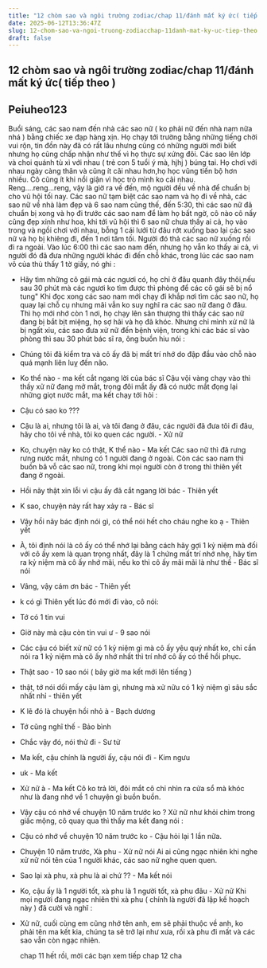 ```yaml
---
title: "12 chòm sao và ngôi trường zodiac/chap 11/đánh mất ký ức( tiếp theo )"
date: 2025-06-12T13:36:47Z
slug: 12-chom-sao-va-ngoi-truong-zodiacchap-11danh-mat-ky-uc-tiep-theo
draft: false
---
```


## 12 chòm sao và ngôi trường zodiac/chap 11/đánh mất ký ức( tiếp theo )

## Peiuheo123

Buổi sáng, các sao nam đến nhà các sao nữ ( ko phải nữ đến nhà nam nữa nhá ) bằng chiếc xe đạp hàng xịn. Họ chạy tới trường bằng những tiếng chời vui rộn, tin đồn này đã có rất lâu nhưng cũng có những người mới biết nhưng họ cũng chấp nhận như thế vì họ thực sự xứng đôi. Các sao lên lớp và choi quánh tù xì với nhau ( trẻ con 5 tuổi ý mà, hjhj ) búng tai. Họ chơi với nhau ngày càng thân và cũng ít cãi nhau hơn,họ học vũng tiến bộ hơn nhiều. Cô cũng ít khi nổi giận vì học trò mình ko cãi nhau. Reng....reng...reng, vậy là giờ ra về đến, mộ người đều về nhà để chuẩn bị cho vũ hội tối nay. Các sao nữ tạm biệt các sao nam và họ đi về nhà, các sao nữ về nhà làm đẹp và 6 sao nam cũng thế, đến 5:30, thì các sao nữ đã chuẩn bị xong và họ đi trước các sao nam để làm họ bất ngờ, cô nào cô nấy cũng đẹp xinh như hoa, khi tới vũ hội thì 6 sao nữ chưa thấy ai cả, họ vào trong và ngồi chơi với nhau, bỗng 1 cái lưới từ đâu rớt xuống bao lại các sao nữ và họ bị khiêng đi, đến 1 nơi tăm tối. Người đó thả các sao nữ xuống rồi đi ra ngoài. Vào lúc 6:00 thì các sao nam đến, nhưng họ vẫn ko thấy ai cả, vì người đó đã đưa những người khác đi đến chỗ khác, trong lúc các sao nam vô của thù thấy 1 tờ giấy, nó ghi :
- Hãy tìm những cô gái mà các ngươi có, họ chỉ ở đâu quanh đây thôi,nếu sau 30 phút mà các ngươi ko tìm được thì phòng để các cô gái sẽ bị nổ tung"
Khi đọc xong các sao nam mới chạy đi khắp nơi tìm các sao nữ, họ quay lại chỗ cụ nhưng mãi vẫn ko suy nghĩ ra các sao nữ đang ở đâu. Thì họ mới nhớ còn 1 nơi, họ chạy lên sân thượng thì thấy các sao nữ đang bị bắt bịt miệng, họ sợ hãi và họ đã khóc. Nhưng chỉ mình xử nữ là bị ngất xỉu, các sao đưa xử nữ đến bệnh viện, trong khi các bác sĩ vào phòng thì sau 30 phút bác sĩ ra, ông buồn hiu nói :
- Chúng tôi đã kiểm tra và cô ấy đã bị mất trí nhớ do đập đầu vào chỗ nào quá mạnh liên luỵ đến não.
- Ko thể nào - ma kết cắt ngang lời của bác sĩ
Cậu vội vàng chạy vào thì thấy xử nữ đang mở mắt, trong đôi mắt ấy đã có nước mắt đọng lại những giọt nước mắt, ma kết chạy tới hỏi :
- Cậu có sao ko ???
- Cậu là ai, nhưng tôi là ai, và tôi đang ở đâu, các người đã đưa tôi đi đâu, hãy cho tôi về nhà, tôi ko quen các người. - Xử nữ
- Ko, chuyện này ko có thật, K thể nào - Ma kết
Các sao nữ thì đã rưng rưng nước mắt, nhưng có 1 người đang ở ngoài. Còn các sao nam thì buồn bã vỗ các sao nữ, trong khi mọi người còn ở trong thì thiên yết đang ở ngoài.
- Hồi nãy thật xin lỗi vì cậu ấy đã cắt ngang lời bác - Thiên yết
- K sao, chuyện này rất hay xảy ra - Bác sĩ
- Vậy hồi nãy bác định nói gì, có thể nói hết cho cháu nghe ko ạ - Thiên yết
- À, tôi định nói là cô ấy có thể nhớ lại bằng cách hãy gợi 1 kỷ niệm mà đối với cô ấy xem là quan trọng nhất, đây là 1 chứng mất trí nhớ nhẹ, hãy tìm ra kỷ niệm mà cô ấy nhớ mãi, nếu ko thì cô ấy mãi mãi là như thế - Bác sĩ nói
- Vâng, vậy cám ơn bác - Thiên yết
- k có gì 
Thiên yết lúc đó mới đi vào, cô nói:
- Tớ có 1 tin vui 
- Giờ này mà cậu còn tin vui ư - 9 sao nói
- Các cậu có biết xử nữ có 1 kỷ niệm gì mà cô ấy yêu quý nhất ko, chỉ cần nói ra 1 kỷ niệm mà cô ấy nhớ nhất thì trí nhớ cô ấy có thể hồi phục.
- Thật sao - 10 sao nói ( bây giờ ma kết mới lên tiếng )
- thật, tớ nói dối mấy cậu làm gì, nhưng mà xử nữu có 1 kỷ niệm gì sâu sắc nhất nhỉ - thiên yết
- K lẽ đó là chuyện hồi nhỏ à - Bạch dương
- Tớ cũng nghĩ thế - Bảo bình
- Chắc vậy đó, nói thử đi - Sư tử
- Ma kết, cậu chính là người ấy, cậu nói đi - Kim ngưu
- uk - Ma kết
- Xử nữ à - Ma kết
Cô ko trả lời, đôi mắt cô chỉ nhìn ra cửa sổ mà khóc như là đang nhớ về 1 chuyện gì buồn buồn.
- Vậy cậu có nhớ về chuyện 10 năm trước ko ? 
Xử nữ như khỏi chìm trong giấc mộng, cô quay qua thì thấy ma kết đang nói :
- Cậu có nhớ về chuyện 10 năm trước ko - Cậu hỏi lại 1 lần nữa.
- Chuyện 10 năm trước, Xà phu - Xử nữ nói
Ai ai cũng ngạc nhiên khi nghe xử nữ nói tên của 1 người khác, các sao nữ nghe quen quen.
- Sao lại xà phu, xà phu là ai chứ ?? - Ma kết nói
- Ko, cậu ấy là 1 người tốt, xà phu là 1 người tốt, xà phu đâu - Xử nữ
Khi mọi người đang ngạc nhiên thì xà phu ( chính là người đã lập kế hoạch này ) đã cười và nghĩ :
- Xử nữ, cuối cùng em cũng nhớ tên anh, em sẽ phải thuộc về anh, ko phải tên ma kết kia, chúng ta sẽ trở lại như xưa, rồi xà phu đi mất và các sao vẫn còn ngạc nhiên.


  chap 11 hết rồi, mời các bạn xem tiếp chap 12 cha